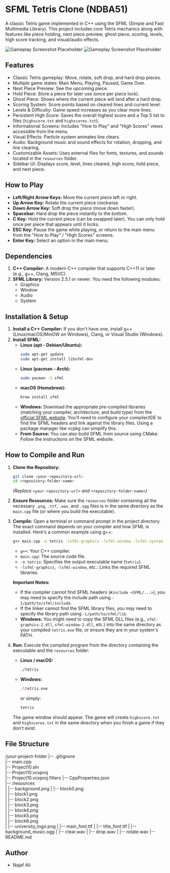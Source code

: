 # SFML Tetris Clone (NDBA51)

A classic Tetris game implemented in C++ using the SFML (Simple and Fast Multimedia Library). This project includes core Tetris mechanics along with features like piece holding, next piece preview, ghost piece, scoring, levels, high score tracking, and visual/audio effects.

![Gameplay Screenshot Placeholder](1.png)
![Gameplay Screenshot Placeholder](2.png)


## Features

*   Classic Tetris gameplay: Move, rotate, soft drop, and hard drop pieces.
*   Multiple game states: Main Menu, Playing, Paused, Game Over.
*   Next Piece Preview: See the upcoming piece.
*   Hold Piece: Store a piece for later use (once per piece lock).
*   Ghost Piece: Shows where the current piece will land after a hard drop.
*   Scoring System: Score points based on cleared lines and current level.
*   Levels & Difficulty: Game speed increases as you clear more lines.
*   Persistent High Score: Saves the overall highest score and a Top 5 list to files (`highscore.txt` and `highscores.txt`).
*   Informational Screens: Includes "How to Play" and "High Scores" views accessible from the menu.
*   Visual Effects: Particle system animates line clears.
*   Audio: Background music and sound effects for rotation, dropping, and line clearing.
*   Customizable Assets: Uses external files for fonts, textures, and sounds located in the `resources` folder.
*   Sidebar UI: Displays score, level, lines cleared, high score, hold piece, and next piece.

## How to Play

*   **Left/Right Arrow Keys:** Move the current piece left or right.
*   **Up Arrow Key:** Rotate the current piece clockwise.
*   **Down Arrow Key:** Soft drop the piece (move down faster).
*   **Spacebar:** Hard drop the piece instantly to the bottom.
*   **C Key:** Hold the current piece (can be swapped later). You can only hold once per piece that appears until it locks.
*   **ESC Key:** Pause the game while playing, or return to the main menu from the "How to Play" / "High Scores" screens.
*   **Enter Key:** Select an option in the main menu.

## Dependencies

1.  **C++ Compiler:** A modern C++ compiler that supports C++11 or later (e.g., g++, Clang, MSVC).
2.  **SFML Library:** Version 2.5.1 or newer. You need the following modules:
    *   Graphics
    *   Window
    *   Audio
    *   System

## Installation & Setup

1.  **Install a C++ Compiler:** If you don't have one, install g++ (Linux/macOS/MinGW on Windows), Clang, or Visual Studio (Windows).
2.  **Install SFML:**
    *   **Linux (apt - Debian/Ubuntu):**
        ```bash
        sudo apt-get update
        sudo apt-get install libsfml-dev
        ```
    *   **Linux (pacman - Arch):**
        ```bash
        sudo pacman -S sfml
        ```
    *   **macOS (Homebrew):**
        ```bash
        brew install sfml
        ```
    *   **Windows:** Download the appropriate pre-compiled libraries (matching your compiler, architecture, and build type) from the [official SFML website](https://www.sfml-dev.org/download.php). You'll need to configure your compiler/IDE to find the SFML headers and link against the library files. Using a package manager like vcpkg can simplify this.
    *   **From Source:** You can also build SFML from source using CMake. Follow the instructions on the SFML website.

## How to Compile and Run

1.  **Clone the Repository:**
    ```bash
    git clone <your-repository-url>
    cd <repository-folder-name>
    ```
    *(Replace `<your-repository-url>` and `<repository-folder-name>`)*

2.  **Ensure Resources:** Make sure the `resources` folder containing all the necessary `.png`, `.ttf`, `.wav`, and `.ogg` files is in the same directory as the `main.cpp` file (or where you build the executable).

3.  **Compile:** Open a terminal or command prompt in the project directory. The exact command depends on your compiler and how SFML is installed. Here's a common example using g++:

    ```bash
    g++ main.cpp -o tetris -lsfml-graphics -lsfml-window -lsfml-system -lsfml-audio
    ```

    *   `g++`: Your C++ compiler.
    *   `main.cpp`: The source code file.
    *   `-o tetris`: Specifies the output executable name (`tetris`).
    *   `-lsfml-graphics`, `-lsfml-window`, etc.: Links the required SFML libraries.

    **Important Notes:**
    *   If the compiler cannot find SFML headers (`#include <SFML/...>`), you may need to specify the include path using `-I/path/to/sfml/include`.
    *   If the linker cannot find the SFML library files, you may need to specify the library path using `-L/path/to/sfml/lib`.
    *   **Windows:** You might need to copy the SFML DLL files (e.g., `sfml-graphics-2.dll`, `sfml-window-2.dll`, etc.) into the same directory as your compiled `tetris.exe` file, or ensure they are in your system's PATH.

4.  **Run:** Execute the compiled program from the directory containing the executable and the `resources` folder:

    *   **Linux / macOS:**
        ```bash
        ./tetris
        ```
    *   **Windows:**
        ```bash
        .\tetris.exe
        ```
        or simply:
        ```bash
        tetris
        ```

    The game window should appear. The game will create `highscore.txt` and `highscores.txt` in the same directory when you finish a game if they don't exist.

## File Structure
/your-project-folder
|-- .gitignore          
|-- main.cpp          
|-- Project10.sln       
|-- Project10.vcxproj  
|-- Project10.vcxproj.filters 
|-- CppProperties.json  
|-- /resources         
|   |-- background.png
|   |-- block0.png     
|   |-- block1.png     
|   |-- block2.png     
|   |-- block3.png     
|   |-- block4.png      
|   |-- block5.png      
|   |-- block6.png      
|   |-- university_logo.png 
|   |-- main_font.ttf
|   |-- title_font.ttf
|   |-- background_music.ogg
|   |-- clear.wav
|   |-- drop.wav
|   |-- rotate.wav
|-- README.md   

## Author

*   Najaf Ali
